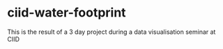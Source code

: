 # ciid-water-footprint
This is the result of a 3 day project during a data visualisation seminar at CIID
